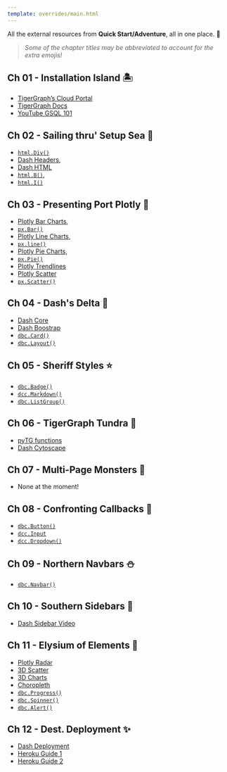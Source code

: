 ```yaml
---
template: overrides/main.html
---
```


All the external resources from **Quick Start/Adventure**, all in one place. 🧐

> *Some of the chapter titles may be abbreviated to account for the extra emojis!*

## Ch 01 - Installation Island 🏝️

* [TigerGraph’s Cloud Portal](https://tgcloud.io/)
* [TigerGraph Docs](https://docs.tigergraph.com/start/gsql-101/define-a-schema)
* [YouTube GSQL 101](https://www.youtube.com/watch?v=him2Uy3Nn7Y)

## Ch 02 - Sailing thru' Setup Sea 🌊

* [`html.Div()`](https://dash.plotly.com/dash-html-components/div)
* [Dash Headers](https://dash.plotly.com/dash-html-components/header),
* [Dash HTML](https://dash.plotly.com/dash-html-components)
* [`html.B()`](https://dash.plotly.com/dash-html-components/b),
* [`html.I()`](https://dash.plotly.com/dash-html-components/i)

## Ch 03 - Presenting Port Plotly 🧱

* [Plotly Bar Charts](https://plotly.com/python/bar-charts/),
* [`px.Bar()`](https://plotly.com/python-api-reference/generated/plotly.express.bar)
* [Plotly Line Charts](https://plotly.com/python/line-charts/),
* [`px.line()`](https://plotly.com/python-api-reference/generated/plotly.express.line)
* [Plotly Pie Charts](https://plotly.com/python/pie-charts/),
* [`px.Pie()`](https://plotly.com/python-api-reference/generated/plotly.express.pie)
* [Plotly Trendlines](https://plotly.com/python/linear-fits/)
* [Plotly Scatter](https://plotly.com/python/line-and-scatter/)
* [`px.Scatter()`](https://plotly.com/python-api-reference/generated/plotly.express.scatter)

## Ch 04 - Dash's Delta 🌿

* [Dash Core](https://dash.plotly.com/dash-core-components)
* [Dash Boostrap](https://dash-bootstrap-components.opensource.faculty.ai/)
* [`dbc.Card()`](https://dash-bootstrap-components.opensource.faculty.ai/docs/components/card/)
* [`dbc.Layout()`](https://dash-bootstrap-components.opensource.faculty.ai/docs/components/layout/)

## Ch 05 - Sheriff Styles ⭐️

* [`dbc.Badge()`](https://dash-bootstrap-components.opensource.faculty.ai/docs/components/badge/)
* [`dcc.Markdown()`](https://dash.plotly.com/dash-core-components/markdown)
* [`dbc.ListGroup()`](https://dash-bootstrap-components.opensource.faculty.ai/docs/components/list_group/)

## Ch 06 - TigerGraph Tundra 🐯

* [pyTG functions](https://pytigergraph.github.io/pyTigerGraph/Functions/)
* [Dash Cytoscape](https://dash.plotly.com/cytoscape/reference)

## Ch 07 - Multi-Page Monsters 🦖

* None at the moment!

## Ch 08 - Confronting Callbacks 🦕

* [`dbc.Button()`](https://dash-bootstrap-components.opensource.faculty.ai/docs/components/button/)
* [`dcc.Input`](https://dash.plotly.com/dash-core-components/input)
* [`dcc.Dropdown()`](https://dash.plotly.com/dash-core-components/dropdown)

## Ch 09 - Northern Navbars ⛄️

* [`dbc.Navbar()`](https://dash-bootstrap-components.opensource.faculty.ai/docs/components/navbar/)

## Ch 10 - Southern Sidebars 🌵

* [Dash Sidebar Video](https://www.youtube.com/watch?v=ln8dyS2y4Nc)

## Ch 11 - Elysium of Elements 🌈

* [Plotly Radar](https://plotly.com/python/radar-chart/)
* [3D Scatter](https://plotly.com/python/3d-scatter-plots/)
* [3D Charts](https://plotly.com/python/3d-charts/)
* [Choropleth](https://plotly.com/python/choropleth-maps/)
* [`dbc.Progress()`](https://dash-bootstrap-components.opensource.faculty.ai/docs/components/progress/)
* [`dbc.Spinner()`](https://dash-bootstrap-components.opensource.faculty.ai/docs/components/spinner/)
* [`dbc.Alert()`](https://dash-bootstrap-components.opensource.faculty.ai/docs/components/alert/)

## Ch 12 - Dest. Deployment ✨

* [Dash Deployment](https://dash.plotly.com/deployment)
* [Heroku Guide 1](https://towardsdatascience.com/deploying-your-dash-app-to-heroku-the-magical-guide-39bd6a0c586c)
* [Heroku Guide 2](https://towardsdatascience.com/how-to-deploy-your-dash-app-with-heroku-a4ecd25a6205)

&nbsp; &nbsp;
